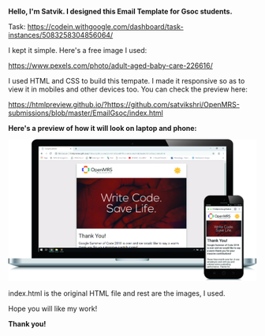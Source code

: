 <b>Hello, I'm Satvik. I designed this Email Template for Gsoc students.</b>

Task: https://codein.withgoogle.com/dashboard/task-instances/5083258304856064/

I kept it simple. Here's a free image I used:

https://www.pexels.com/photo/adult-aged-baby-care-226616/

<p>I used HTML and CSS to build this tempate. I made it responsive so as to view it in mobiles and other devices too. You can check the preview here: </p>

https://htmlpreview.github.io/?https://github.com/satvikshri/OpenMRS-submissions/blob/master/EmailGsoc/index.html



<b>Here's a preview of how it will look on laptop and phone:</b>

<img src = "https://github.com/satvikshri/OpenMRS-submissions/blob/master/EmailGsoc/preview.jpg">

index.html is the original HTML file and rest are the images, I used.

Hope you will like my work! 

<b> Thank you! </b>
